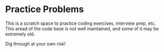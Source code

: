 # Practice Problems
This is a scratch space to practice coding exercises, interview prep, etc. This
aread of the code base is not well maintained, and some of it may be extremely
old.

Dig through at your own risk!
